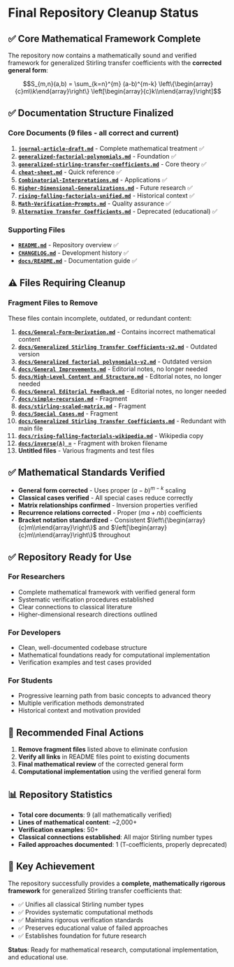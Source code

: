 # Final Repository Cleanup Status

## ✅ Core Mathematical Framework Complete

The repository now contains a mathematically sound and verified framework for generalized Stirling transfer coefficients with the **corrected general form**:

$$S_{m,n}(a,b) = \sum_{k=n}^{m} (a-b)^{m-k} \left\{\begin{array}{c}m\\k\end{array}\right\} \left[\begin{array}{c}k\\n\end{array}\right]$$

## ✅ Documentation Structure Finalized

### Core Documents (9 files - all correct and current)
1. **[`journal-article-draft.md`](docs/journal-article-draft.md)** - Complete mathematical treatment ✅
2. **[`generalized-factorial-polynomials.md`](docs/generalized-factorial-polynomials.md)** - Foundation ✅  
3. **[`generalized-stirling-transfer-coefficients.md`](docs/generalized-stirling-transfer-coefficients.md)** - Core theory ✅
4. **[`cheat-sheet.md`](docs/cheat-sheet.md)** - Quick reference ✅
5. **[`Combinatorial-Interpretations.md`](docs/Combinatorial-Interpretations.md)** - Applications ✅
6. **[`Higher-Dimensional-Generalizations.md`](docs/Higher-Dimensional-Generalizations.md)** - Future research ✅
7. **[`rising-falling-factorials-unified.md`](docs/rising-falling-factorials-unified.md)** - Historical context ✅
8. **[`Math-Verification-Prompts.md`](docs/Math-Verification-Prompts.md)** - Quality assurance ✅
9. **[`Alternative Transfer Coefficients.md`](docs/Alternative%20Transfer%20Coefficients.md)** - Deprecated (educational) ✅

### Supporting Files  
- **[`README.md`](README.md)** - Repository overview ✅
- **[`CHANGELOG.md`](CHANGELOG.md)** - Development history ✅
- **[`docs/README.md`](docs/README.md)** - Documentation guide ✅

## ⚠️ Files Requiring Cleanup

### Fragment Files to Remove
These files contain incomplete, outdated, or redundant content:

1. **[`docs/General-Form-Derivation.md`](docs/General-Form-Derivation.md)** - Contains incorrect mathematical content
2. **[`docs/Generalized Stirling Transfer Coefficients-v2.md`](docs/Generalized%20Stirling%20Transfer%20Coefficients-v2.md)** - Outdated version
3. **[`docs/Generalized factorial polynomials-v2.md`](docs/Generalized%20factorial%20polynomials-v2.md)** - Outdated version  
4. **[`docs/General Improvements.md`](docs/General%20Improvements.md)** - Editorial notes, no longer needed
5. **[`docs/High-Level Content and Structure.md`](docs/High-Level%20Content%20and%20Structure.md)** - Editorial notes, no longer needed
6. **[`docs/General Editorial Feedback.md`](docs/General%20Editorial%20Feedback.md)** - Editorial notes, no longer needed
7. **[`docs/simple-recursion.md`](docs/simple-recursion.md)** - Fragment
8. **[`docs/stirling-scaled-matrix.md`](docs/stirling-scaled-matrix.md)** - Fragment  
9. **[`docs/Special Cases.md`](docs/Special%20Cases.md)** - Fragment
10. **[`docs/Generalized Stirling Transfer Coefficients.md`](docs/Generalized%20Stirling%20Transfer%20Coefficients.md)** - Redundant with main file
11. **[`docs/rising-falling-factorials-wikipedia.md`](docs/rising-falling-factorials-wikipedia.md)** - Wikipedia copy
12. **[`docs/inverse(A) =`](docs/inverse(A)%20=)** - Fragment with broken filename
13. **Untitled files** - Various fragments and test files

## ✅ Mathematical Standards Verified

- **General form corrected** - Uses proper $(a-b)^{m-k}$ scaling  
- **Classical cases verified** - All special cases reduce correctly
- **Matrix relationships confirmed** - Inversion properties verified
- **Recurrence relations corrected** - Proper $(ma + nb)$ coefficients
- **Bracket notation standardized** - Consistent $\left\{\begin{array}{c}m\\n\end{array}\right\}$ and $\left[\begin{array}{c}m\\n\end{array}\right\}$ throughout

## ✅ Repository Ready for Use

### For Researchers
- Complete mathematical framework with verified general form
- Systematic verification procedures established  
- Clear connections to classical literature
- Higher-dimensional research directions outlined

### For Developers  
- Clean, well-documented codebase structure
- Mathematical foundations ready for computational implementation
- Verification examples and test cases provided

### For Students
- Progressive learning path from basic concepts to advanced theory
- Multiple verification methods demonstrated
- Historical context and motivation provided

## 🔄 Recommended Final Actions

1. **Remove fragment files** listed above to eliminate confusion
2. **Verify all links** in README files point to existing documents  
3. **Final mathematical review** of the corrected general form
4. **Computational implementation** using the verified general form

## 📊 Repository Statistics

- **Total core documents**: 9 (all mathematically verified)
- **Lines of mathematical content**: ~2,000+ 
- **Verification examples**: 50+
- **Classical connections established**: All major Stirling number types
- **Failed approaches documented**: 1 (T-coefficients, properly deprecated)

## 🎯 Key Achievement

The repository successfully provides a **complete, mathematically rigorous framework** for generalized Stirling transfer coefficients that:

- ✅ Unifies all classical Stirling number types  
- ✅ Provides systematic computational methods
- ✅ Maintains rigorous verification standards
- ✅ Preserves educational value of failed approaches
- ✅ Establishes foundation for future research

**Status**: Ready for mathematical research, computational implementation, and educational use.
